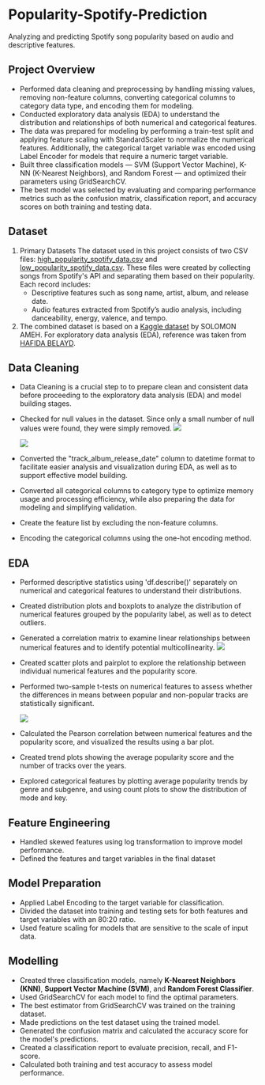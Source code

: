 # Popularity-Spotify-Prediction
Analyzing and predicting Spotify song popularity based on audio and descriptive features.

## Project Overview
- Performed data cleaning and preprocessing by handling missing values, removing non-feature columns, converting categorical columns to category data type, and encoding them for modeling.
- Conducted exploratory data analysis (EDA) to understand the distribution and relationships of both numerical and categorical features.
- The data was prepared for modeling by performing a train-test split and applying feature scaling with StandardScaler to normalize the numerical features. Additionally, the categorical target variable was encoded using Label Encoder for models that require a numeric target variable.
- Built three classification models — SVM (Support Vector Machine), K-NN (K-Nearest Neighbors), and Random Forest — and optimized their parameters using GridSearchCV.
- The best model was selected by evaluating and comparing performance metrics such as the confusion matrix, classification report, and accuracy scores on both training and testing data.

## Dataset 
1. Primary Datasets
   The dataset used in this project consists of two CSV files: [high_popularity_spotify_data.csv](https://github.com/novendo-rgb/Popularity-Spotify-Prediction/blob/main/Dataset/high_popularity_spotify_data.csv)       and [low_popularity_spotify_data.csv](https://github.com/novendo-rgb/Popularity-Spotify-Prediction/blob/main/Dataset/low_popularity_spotify_data.csv). These files were created by collecting songs from Spotify's    API and separating them based on their popularity.
   Each record includes:
   - Descriptive features such as song name, artist, album, and release date.
   - Audio features extracted from Spotify’s audio analysis, including danceability, energy, valence, and tempo.
2. The combined dataset is based on a [Kaggle dataset](https://www.kaggle.com/datasets/solomonameh/spotify-music-dataset) by SOLOMON AMEH. For exploratory data analysis (EDA), reference was taken from       [HAFIDA BELAYD](https://www.kaggle.com/code/hafidabelayd/eda-spotify/notebook).

 ## Data Cleaning
- Data Cleaning is a crucial step to to prepare clean and consistent data before proceeding to the exploratory data analysis (EDA) and model building stages.
- Checked for null values in the dataset. Since only a small number of null values were found, they were simply removed. 
  ![](/Data%20Cleaning/null%20values%20.png)
  
  ![](/Data%20Cleaning/null%20values(2).png)
- Converted the "track_album_release_date" column to datetime format to facilitate easier analysis and visualization during EDA, as well as to support effective model building.
- Converted all categorical columns to category type to optimize memory usage and processing efficiency, while also preparing the data for modeling and simplifying validation.
- Create the feature list by excluding the non-feature columns.
- Encoding the categorical columns using the one-hot encoding method.

## EDA
- Performed descriptive statistics using 'df.describe()' separately on numerical and categorical features to understand their distributions.
- Created distribution plots and boxplots to analyze the distribution of numerical features grouped by the popularity label, as well as to detect outliers.
- Generated a correlation matrix to examine linear relationships between numerical features and to identify potential multicollinearity.
  ![](/Graphic/Correlation%20matrix%20of%20numerical%20features%20with%20track%20popularity.png)
- Created scatter plots and pairplot to explore the relationship between individual numerical features and the popularity score.
- Performed two-sample t-tests on numerical features to assess whether the differences in means between popular and non-popular tracks are statistically significant.
  
  ![](/Feature%20Engineering/T-test.png)
- Calculated the Pearson correlation between numerical features and the popularity score, and visualized the results using a bar plot.
- Created trend plots showing the average popularity score and the number of tracks over the years.
- Explored categorical features by plotting average popularity trends by genre and subgenre, and using count plots to show the distribution of mode and key.

## Feature Engineering
- Handled skewed features using log transformation to improve model performance.
- Defined the features and target variables in the final dataset

## Model Preparation
- Applied Label Encoding to the target variable for classification.
- Divided the dataset into training and testing sets for both features and target variables with an 80:20 ratio.
- Used feature scaling for models that are sensitive to the scale of input data.

## Modelling
- Created three classification models, namely **K-Nearest Neighbors (KNN)**, **Support Vector Machine (SVM)**, and **Random Forest Classifier**.
- Used GridSearchCV for each model to find the optimal parameters.
- The best estimator from GridSearchCV was trained on the training dataset.
- Made predictions on the test dataset using the trained model.
- Generated the confusion matrix and calculated the accuracy score for the model's predictions.
- Created a classification report to evaluate precision, recall, and F1-score.
- Calculated both training and test accuracy to assess model performance.













